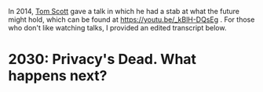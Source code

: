 In 2014, [Tom Scott](https://www.youtube.com/channel/UCBa659QWEk1AI4Tg--mrJ2A)
gave a talk in which he had a stab at what the future might hold, which can be found at
https://youtu.be/_kBlH-DQsEg . For those who don't like watching talks, I
provided an edited transcript below.

2030: Privacy's Dead. What happens next?
=========================================

